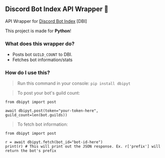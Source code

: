 ## Discord Bot Index API Wrapper 🎉
API Wrapper for [Discord Bot Index](https://discordbotindex.com) [DBI]

This project is made for **Python**!

### What does this wrapper do?
- Posts bot `GUILD_COUNT` to DBI.
- Fetches bot information/stats

### How do I use this?

> Run this command in your console:
```pip install dbipyt```

> To post your bot's guild count:
```
from dbipyt import post

await dbipyt.post(token="your-token-here", guild_count=len(bot.guilds))
```

> To fetch bot information:
```
from dbipyt import post

r = await dbipyt.fetch(bot_id="bot-id-here")
print(r) # This will print out the JSON response. Ex. r['prefix'] will return the bot's prefix
```


